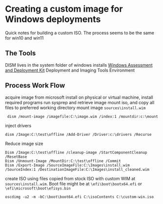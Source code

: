 # Creating a custom image for Windows deployments

Quick notes for building a custom ISO. The process seems to be the same for win10 and win11

## The Tools
DISM lives in the system folder of windows installs
[Windows Assessment and Deployment Kit](https://learn.microsoft.com/en-us/windows-hardware/get-started/adk-install)
Deployment and Imaging Tools Environment

## Process Work Flow
acquire image from microsoft
install on physical or virtual machine, install required programs
run sysprep and retrieve image
mount iso, and copy all files to preferred working directory
mount image `sources\install.wim`
```
 dism /mount-image /imagefile:C:\image.wim /index:1 /mountdir:c:\mount
```

inject drivers
```
dism /Image:C:\test\offline /Add-Driver /Driver:c:\drivers /Recurse
```

Reduce image size
```
Dism /Image:C:\test\offline /cleanup-image /StartComponentCleanup /ResetBase    
Dism /Unmount-Image /MountDir:C:\test\offline /Commit
Dism /Export-Image /SourceImageFile:C:\Images\install.wim /SourceIndex:1 /DestinationImageFile:C:\Images\install_cleaned.wim
```

create ISO using files copied from stock ISO with custom WIM at `sources\install.wim`. Boot file might be at `\efi\boot\bootx64.efi` or `\efi\microsoft\boot\efisys.bin`
```
oscdimg -u2 -m -bC:\boot\boot64.efi C:\isoContents C:\custom-win.iso
```
